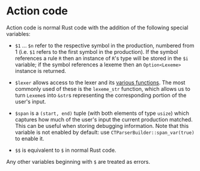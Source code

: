 # Action code

Action code is normal Rust code with the addition of the following special variables:

 * `$1` ... `$n` refer to the respective symbol in the production, numbered
   from 1 (i.e. `$1` refers to the first symbol in the production). If the
   symbol references a rule `R` then an instance of `R`'s type will be stored
   in the `$i` variable; if the symbol references a lexeme then an
   `Option<Lexeme>` instance is returned.

 * `$lexer` allows access to the lexer and its [various
   functions](https://softdevteam.github.io/grmtools/master/api/lrpar/trait.Lexer.html).
   The most commonly used of these is the `lexeme_str` function, which allows
   us to turn `Lexeme`s into `&str`s representing the corresponding portion of
   the user's input.

 * `$span` is a `(start, end)` tuple (with both elements of type `usize`) which
   captures how much of the user's input the current production matched. This
   can be useful when storing debugging information. Note that this variable is
   not enabled by default: use `CTParserBuilder::span_var(true)` to enable it.

 * `$$` is equivalent to `$` in normal Rust code.

Any other variables beginning with `$` are treated as errors.
